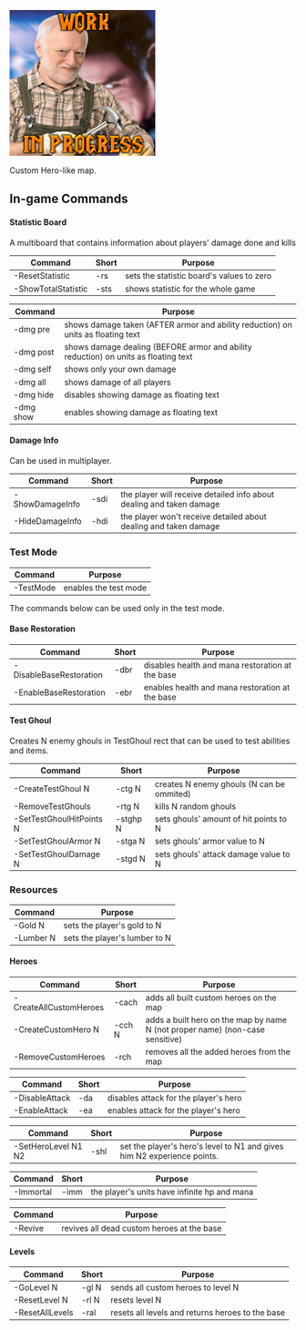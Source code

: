 
![Logo](Logo.jpg)

Custom Hero-like map.

## In-game Commands

#### Statistic Board

A multiboard that contains information about players' damage done and kills

Command | Short | Purpose
--- | --- | ---
-ResetStatistic | -rs | sets the statistic board's values to zero
-ShowTotalStatistic | -sts | shows statistic for the whole game

Command | Purpose
--- | ---
-dmg pre | shows damage taken (AFTER armor and ability reduction) on units as floating text
-dmg post | shows damage dealing (BEFORE armor and ability reduction) on units as floating text
-dmg self | shows only your own damage
-dmg all | shows damage of all players
-dmg hide | disables showing damage as floating text
-dmg show | enables showing damage as floating text

#### Damage Info

Can be used in multiplayer.

Command | Short | Purpose
--- | --- | ---
-ShowDamageInfo | -sdi | the player will receive detailed info about dealing and taken damage
-HideDamageInfo | -hdi | the player won't receive detailed about dealing and taken damage

### Test Mode

Command | Purpose
--- | ---
-TestMode | enables the test mode

The commands below can be used only in the test mode.

#### Base Restoration

Command | Short | Purpose
--- | --- | ---
-DisableBaseRestoration | -dbr | disables health and mana restoration at the base
-EnableBaseRestoration | -ebr | enables health and mana restoration at the base

#### Test Ghoul

Creates N enemy ghouls in TestGhoul rect that can be used to test abilities and items. 

Command | Short | Purpose
--- | --- | ---
-CreateTestGhoul N | -ctg N | creates N enemy ghouls (N can be ommited)
-RemoveTestGhouls | -rtg N | kills N random ghouls
-SetTestGhoulHitPoints N | -stghp N | sets ghouls' amount of hit points to N
-SetTestGhoulArmor N | -stga N | sets ghouls' armor value to N
-SetTestGhoulDamage N | -stgd N | sets ghouls' attack damage value to N

### Resources

Command | Purpose
--- | ---
-Gold N | sets the player's gold to N
-Lumber N | sets the player's lumber to N

#### Heroes

Command | Short | Purpose
--- | --- | ---
-CreateAllCustomHeroes | -cach | adds all built custom heroes on the map
-CreateCustomHero N | -cch N | adds a built hero on the map by name N (not proper name) (non-case sensitive)
-RemoveCustomHeroes | -rch | removes all the added heroes from the map

Command | Short | Purpose
--- | --- | ---
-DisableAttack | -da | disables attack for the player's hero
-EnableAttack | -ea | enables attack for the player's hero

Command | Short | Purpose
--- | --- | ---
-SetHeroLevel N1 N2 | -shl | set the player's hero's level to N1 and gives him N2 experience points.

Command | Short | Purpose
--- | --- | ---
-Immortal | -imm | the player's units have infinite hp and mana

Command | Purpose
--- | ---
-Revive | revives all dead custom heroes at the base

#### Levels

Command | Short | Purpose
--- | --- | ---
-GoLevel N | -gl N | sends all custom heroes to level N
-ResetLevel N | -rl N | resets level N
-ResetAllLevels | -ral | resets all levels and returns heroes to the base